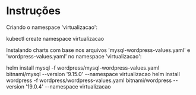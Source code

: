 # Instruções
Criando o namespace 'virtualizacao':

kubectl create namespace virtualizacao

Instalando charts com base nos arquivos 'mysql-wordpress-values.yaml' e 'wordpress-values.yaml' no namespace 'virtualizacao':

helm install mysql -f wordpress/mysql-wordpress-values.yaml bitnami/mysql --version '9.15.0' --namespace virtualizacao
helm install wordpress -f wordpress/wordpress-values.yaml bitnami/wordpress --version '19.0.4' --namespace virtualizacao
